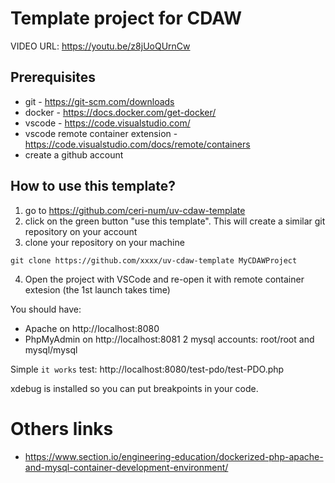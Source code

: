 # Template project for CDAW
VIDEO
URL:   https://youtu.be/z8jUoQUrnCw
## Prerequisites

- git - https://git-scm.com/downloads
- docker - https://docs.docker.com/get-docker/
- vscode - https://code.visualstudio.com/
- vscode remote container extension - https://code.visualstudio.com/docs/remote/containers
- create a github account

## How to use this template?

1. go to https://github.com/ceri-num/uv-cdaw-template
2. click on the green button "use this template". This will create a similar git repository on your account
3. clone your repository on your machine

```
git clone https://github.com/xxxx/uv-cdaw-template MyCDAWProject
```
4. Open the project with VSCode and re-open it with remote container extesion (the 1st launch takes time)

You should have:
- Apache on http://localhost:8080
- PhpMyAdmin on http://localhost:8081
    2 mysql accounts: root/root and mysql/mysql

Simple ``it works`` test: http://localhost:8080/test-pdo/test-PDO.php

xdebug is installed so you can put breakpoints in your code.

# Others links

- https://www.section.io/engineering-education/dockerized-php-apache-and-mysql-container-development-environment/
